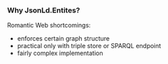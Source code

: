 ### Why JsonLd.Entites?

Romantic Web shortcomings:

* enforces certain graph structure
* practical only with triple store or SPARQL endpoint
* fairly complex implementation
